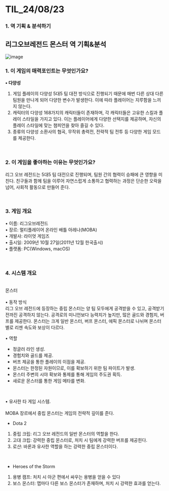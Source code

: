 # TIL_24/08/23

### 1. 역 기획 & 분석하기

## 리그오브레전드 몬스터 역 기획&분석
![image](https://github.com/user-attachments/assets/42bf13dc-eb74-4d85-b86e-941bcb4748a2)

### 1.	이 게임의 매력포인트는 무엇인가요?
**•	다양성**
1) 게임 플레이의 다양성
5대5 팀 대전 방식으로 진행되기 때문에 매번 다른 상대 다른 팀원을 만나게 되어 다양한 변수가 발생한다. 이에 따라 플레이어는 지루함을 느끼지 않는다.
2) 캐릭터의 다양성
168가지의 캐릭터들이 존재하며, 각 캐릭터들은 고유한 스킬과 플레이 스타일을 가지고 있다. 이는 플레이어에게 다양한 선택지를 제공하며, 자신의 플레이 스타일에 맞는 챔피언을 찾아 즐길 수 있다.
3) 종류의 다양성
소환사의 협곡, 무작위 총력전, 전략적 팀 전투 등 다양한 게임 모드를 제공한다.

<br>

### 2.	이 게임을 좋아하는 이유는 무엇인가요?
리그 오브 레전드는 5대5 팀 대전으로 진행되며, 팀원 간의 협력이 승패에 큰 영향을 미친다. 친구들과 함께 팀을 이루어 자연스럽게 소통하고 협력하는 과정은 단순한 오락을 넘어, 사회적 활동으로 만들어 준다.

<br>

### 3.	게임 개요
•	이름: 리그오브레전드<br>
•	장르: 멀티플레이어 온라인 배틀 아레나(MOBA)<br>
•	개발사: 라이엇 게임즈<br>
•	출시일: 2009년 10월 27일(2011년 12월 한국출시)<br>
•	플랫폼: PC(Windows, macOS)

<br>

### 4.	시스템 개요

<br>몬스터<br><br>
•	동작 방식<br>
리그 오브 레전드에 등장하는 중립 몬스터는 양 팀 모두에게 공격받을 수 있고, 공격받기 전까진 공격하지 않는다. 공격로의 미니언보다 능력치가 높지만, 많은 골드와 경험치, 버프를 제공한다.
몬스터는 크게 일반 몬스터, 버프 몬스터, 에픽 몬스터로 나뉘며 몬스터 별로 리젠 속도와 보상이 다르다.<br>

•	역할
- 정글러 라인 생성.<br>
 - 경험치와 골드를 제공.<br>
 - 버프 제공을 통한 플레이의 이점을 제공.<br>
 - 몬스터는 한정된 자원이므로, 이를 확보하기 위한 팀 파이트가 발생.<br>
 - 몬스터 주변의 시야 확보와 통제를 통해 게임의 주도권 획득.<br>
 - 새로운 몬스터를 통한 게임 메타를 변화.<br>

<br>

•	유사한 타 게임 시스템.<br><br>
MOBA 장르에서 중립 몬스터는 게임의 전략적 깊이를 준다.

- Dota 2
1.	중립 크립: 리그 오브 레전드의 일반 몬스터의 역할을 한다.
2.	고대 크립: 강력한 중립 몬스터로, 처치 시 팀에게 강력한 버프를 제공힌다.
3.	로샨: 바론과 유사한 역할을 하는 강력한 중립 몬스터이다.

<br>

- Heroes of the Storm
1.	용병 캠프: 처치 시 아군 편에서 싸우는 용병을 얻을 수 있다
2.	보스 몬스터: 맵마다 다른 보스 몬스터가 존재하며, 처치 시 강력한 효과를 얻는다.
